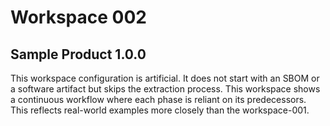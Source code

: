 # Workspace 002

## Sample Product 1.0.0

This workspace configuration is artificial. It does not start with an SBOM or a software artifact but skips the
extraction process. This workspace shows a continuous workflow where each phase is reliant on its predecessors. This
reflects real-world examples more closely than the workspace-001.
